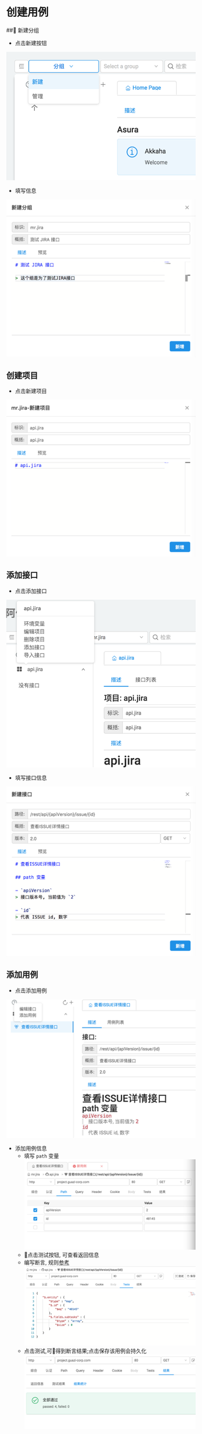 # 创建用例

## 新建分组

- 点击新建按钮

![](./assets/images/guide/new-group.png)

- 填写信息

![](./assets/images/guide/group-edit.png)


## 创建项目

- 点击新建项目

![](./assets/images/guide/project-new.png)

## 添加接口

- 点击添加接口

![](./assets/images/guide/api-new.png)

- 填写接口信息

![](./assets/images/guide/api-edit.png)

## 添加用例

- 点击添加用例

![](./assets/images/guide/case-new.png)

- 添加用例信息
  - 填写 `path` 变量
  ![](./assets/images/guide/case-path.png)
  - 点击测试按钮, 可查看返回信息
  - 编写断言, 规则[参考](/assert)
  ![](./assets/images/guide/case-assert.png)
  - 点击测试,可得到断言结果;点击保存该用例会持久化
  ![](./assets/images/guide/case-result.png)